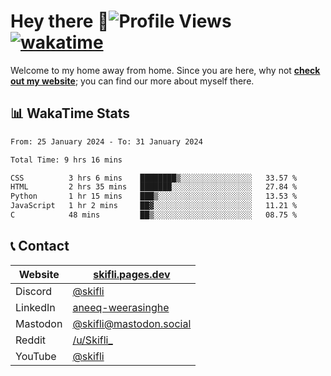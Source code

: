 # Hey there :wave:![Profile Views](https://komarev.com/ghpvc/?username=skifli) [![wakatime](https://wakatime.com/badge/user/b4317b02-0c6d-457b-82a4-a448b8a8d1df.svg)](https://wakatime.com/@b4317b02-0c6d-457b-82a4-a448b8a8d1df)

Welcome to my home away from home. Since you are here, why not [**check out my website**](https://skifli.pages.dev); you can find our more about myself there.

## 📊 WakaTime Stats

<!--START_SECTION:waka-->

```txt
From: 25 January 2024 - To: 31 January 2024

Total Time: 9 hrs 16 mins

CSS          3 hrs 6 mins    ████████▒░░░░░░░░░░░░░░░░   33.57 %
HTML         2 hrs 35 mins   ███████░░░░░░░░░░░░░░░░░░   27.84 %
Python       1 hr 15 mins    ███▒░░░░░░░░░░░░░░░░░░░░░   13.53 %
JavaScript   1 hr 2 mins     ██▓░░░░░░░░░░░░░░░░░░░░░░   11.21 %
C            48 mins         ██▒░░░░░░░░░░░░░░░░░░░░░░   08.75 %
```

<!--END_SECTION:waka-->

## 📞 Contact

| Website   | [skifli.pages.dev](https://skifli.pages.dev)                       |
| --------- | ------------------------------------------------------------------ |
| Discord   | [@skifli](https://discord.com/users/1072069875993956372)           |
| LinkedIn  | [aneeq-weerasinghe](https://www.linkedin.com/in/aneeq-weerasinghe) |
| Mastodon  | [@skifli@mastodon.social](https://mastodon.social/@skifli)         |
| Reddit    | [/u/Skifli_](https://www.reddit.com/user/skifli_)                  |
| YouTube   | [@skifli](https://www.youtube.com/channel/@skifli)                 |
